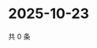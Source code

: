 # 2025-10-23

共 0 条

<!-- BEGIN ZHIHUVIDEO -->
<!-- 最后更新时间 Thu Oct 23 2025 05:09:03 GMT+0800 (China Standard Time) -->

<!-- END ZHIHUVIDEO -->
